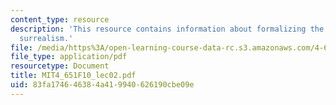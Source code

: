 ```yaml
---
content_type: resource
description: 'This resource contains information about formalizing the unconcious:
  surrealism.'
file: /media/https%3A/open-learning-course-data-rc.s3.amazonaws.com/4-651-art-since-1940-fall-2010/83fa174646384a419940626190cbe09e_MIT4_651F10_lec02.pdf
file_type: application/pdf
resourcetype: Document
title: MIT4_651F10_lec02.pdf
uid: 83fa1746-4638-4a41-9940-626190cbe09e
---
```

